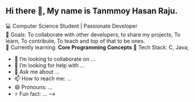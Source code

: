 ## Hi there 👋, My name is Tanmmoy Hasan Raju.

💻 Computer Science Student | Passionate Developer   
🎯 Goals: To collaborate with other developers, to share my projects, To learn, To contribute, To teach and top of that to be ones.  
🌱 Currently learning: **Core Programming Concepts** 
🚀 Tech Stack: C, Java;

- 👯 I’m looking to collaborate on ...
- 🤔 I’m looking for help with ...
- 💬 Ask me about ...
- 📫 How to reach me: ...
- 😄 Pronouns: ...
- ⚡ Fun fact: ...
-->
